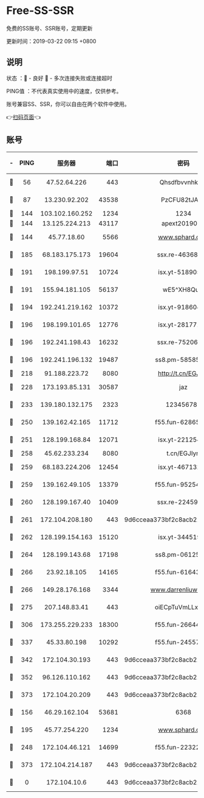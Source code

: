 # Free-SS-SSR

免费的SS账号、SSR账号，定期更新

更新时间：2019-03-22 09:15 +0800

## 说明

状态     ：🙂 - 良好 🙁 - 多次连接失败或连接超时

PING值   ：不代表真实使用中的速度，仅供参考。

账号兼容SS、SSR，你可以自由在两个软件中使用。

👉[扫码页面](https://liesauer.github.io/Free-SS-SSR/)👈

## 账号

|-|PING|服务器|端口|密码|加密方式|区域|
|:----:|:----:|:-----:|-----:|:----:|:----:|:----:|
|🙂|56|47.52.64.226|443|Qhsdfbvvnhkm1|aes-256-cfb|HK|
|🙂|87|13.230.92.202|43538|PzCFU82tJAdZ|aes-256-cfb|JP|
|🙂|144|103.102.160.252|1234|1234|rc4-md5|JP|
|🙂|144|13.125.224.213|43117|apext2019005|chacha20|KR|
|🙂|144|45.77.18.60|5566|www.sphard.com|aes-256-cfb|JP|
|🙂|185|68.183.175.173|19604|ssx.re-46368916|aes-256-cfb|US|
|🙂|191|198.199.97.51|10724|isx.yt-51890525|aes-256-cfb|US|
|🙂|191|155.94.181.105|56137|wE5^XH8Quw|aes-256-cfb|US|
|🙂|194|192.241.219.162|10372|isx.yt-91860459|aes-256-cfb|US|
|🙂|196|198.199.101.65|12776|isx.yt-28177118|aes-256-cfb|US|
|🙂|196|192.241.198.43|16232|ssx.re-75206389|aes-256-cfb|US|
|🙂|196|192.241.196.132|19487|ss8.pm-58585606|aes-256-cfb|US|
|🙂|218|91.188.223.72|8080|http://t.cn/EGJIyrl|rc4-md5|RU|
|🙂|228|173.193.85.131|30587|jaz|aes-256-cfb|US|
|🙂|233|139.180.132.175|2323|123456789|aes-256-cfb|SG|
|🙂|250|139.162.42.165|11712|f55.fun-62865746|aes-256-cfb|SG|
|🙂|251|128.199.168.84|12071|isx.yt-22125425|aes-256-cfb|SG|
|🙂|258|45.62.233.234|8080|t.cn/EGJIyrl|rc4-md5|CA|
|🙂|259|68.183.224.206|12454|isx.yt-46713217|aes-256-cfb|SG|
|🙂|259|139.162.49.105|13379|f55.fun-95254203|aes-256-cfb|SG|
|🙂|260|128.199.167.40|10409|ssx.re-22459395|aes-256-cfb|SG|
|🙂|261|172.104.208.180|443|9d6cceaa373bf2c8acb22e60b6a58be6|aes-256-cfb|US|
|🙂|262|128.199.154.163|15120|isx.yt-34451982|aes-256-cfb|SG|
|🙂|264|128.199.143.68|17198|ss8.pm-06125832|aes-256-cfb|SG|
|🙂|266|23.92.18.105|14165|f55.fun-61643656|aes-256-cfb|US|
|🙂|266|149.28.176.168|3344|www.darrenliuwei.com|aes-256-cfb|AU|
|🙂|275|207.148.83.41|443|oiECpTuVmLLxk4Ts|aes-256-cfb|AU|
|🙂|306|173.255.229.233|18300|f55.fun-26644878|aes-256-cfb|US|
|🙂|337|45.33.80.198|10292|f55.fun-24557903|aes-256-cfb|US|
|🙂|342|172.104.30.193|443|9d6cceaa373bf2c8acb22e60b6a58be6|aes-256-cfb|US|
|🙂|352|96.126.110.162|443|9d6cceaa373bf2c8acb22e60b6a58be6|aes-256-cfb|US|
|🙂|373|172.104.20.209|443|9d6cceaa373bf2c8acb22e60b6a58be6|aes-256-cfb|US|
|🙂|156|46.29.162.104|53681|6368|aes-256-ctr|RU|
|🙂|195|45.77.254.220|1234|www.sphard.com|aes-256-cfb|SG|
|🙂|248|172.104.46.121|14699|f55.fun-22322504|aes-256-cfb|SG|
|🙂|373|172.104.214.187|443|9d6cceaa373bf2c8acb22e60b6a58be6|aes-256-cfb|US|
|🙁|0|172.104.10.6|443|9d6cceaa373bf2c8acb22e60b6a58be6|aes-256-cfb|US|
